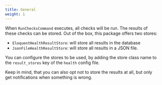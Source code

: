 ```yaml
---
title: General
weight: 1
---
```


When `RunChecksCommand` executes, all checks will be run. The results of these checks can be stored. Out of the box, this package offers two stores:

- `EloquentHealthResultStore`: will store all results in the database
- `JsonFileHealthResultStore`: will store all results in a JSON file.

You can configure the stores to be used, by adding the store class name to the `result_stores` key of the `health` config file. 

Keep in mind, that you can also opt not to store the results at all, but only get notifications when something is wrong.
